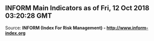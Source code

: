 ## INFORM Main Indicators as of Fri, 12 Oct 2018 03:20:28 GMT

Source: **INFORM (Index For Risk Management) - http://www.inform-index.org**